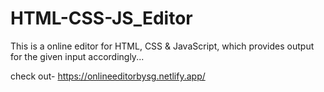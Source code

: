 # HTML-CSS-JS_Editor

This is a online editor for HTML, CSS & JavaScript, which provides output for the given input accordingly...


check out- https://onlineeditorbysg.netlify.app/
